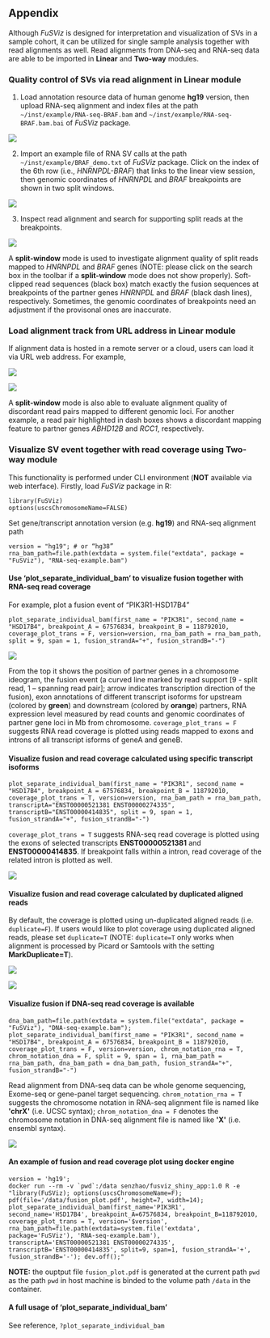 ## Appendix

Although *FuSViz* is designed for interpretation and visualization of SVs in a sample cohort, it can be utilized for single sample analysis together with read alignments as well. Read alignments from DNA-seq and RNA-seq data are able to be imported in **Linear** and **Two-way** modules.

### Quality control of SVs via read alignment in Linear module

1. Load annotation resource data of human genome **hg19** version, then upload RNA-seq alignment and index files at the path `~/inst/example/RNA-seq-BRAF.bam` and `~/inst/example/RNA-seq-BRAF.bam.bai` of *FuSViz* package.

![](6.1.Load_local_alignment_track_in_Linear_module_1.png)

2. Import an example file of RNA SV calls at the path `~/inst/example/BRAF_demo.txt` of *FuSViz* package. Click on the index of the 6th row (i.e., *HNRNPDL-BRAF*) that links to the linear view session, then genomic coordinates of *HNRNPDL* and *BRAF* breakpoints are shown in two split windows.

![](6.1.Load_local_alignment_track_in_Linear_module_2.png)

3. Inspect read alignment and search for supporting split reads at the breakpoints.

![](6.1.Load_local_alignment_track_in_Linear_module_3.png)

A **split-window** mode is used to investigate alignment quality of split reads mapped to *HNRNPDL* and *BRAF* genes (NOTE: please click on the search box in the toolbar if a **split-window** mode does not show properly). Soft-clipped read sequences (black box) match exactly the fusion sequences at breakpoints of the partner genes *HNRNPDL* and *BRAF* (black dash lines), respectively. Sometimes, the genomic coordinates of breakpoints need an adjustment if the provisonal ones are inaccurate.

### Load alignment track from URL address in Linear module

If alignment data is hosted in a remote server or a cloud, users can load it via URL web address. For example,

![](6.2.Load_alignment_track_from_URL_address.png)

![](6.1.Load_local_alignment_track_in_Linear_module_4.png)

A **split-window** mode is also able to evaluate alignment quality of discordant read pairs mapped to different genomic loci. For another example, a read pair highlighted in dash boxes shows a discordant mapping feature to partner genes *ABHD12B* and *RCC1*, respectively.

### Visualize SV event together with read coverage using Two-way module

This functionality is performed under CLI environment (**NOT** available via web interface). Firstly, load *FuSViz* package in R:

	library(FuSViz)
	options(uscsChromosomeName=FALSE)

Set gene/transcript annotation version (e.g. **hg19**) and RNA-seq alignment path

	version = "hg19"; # or “hg38”
	rna_bam_path=file.path(extdata = system.file("extdata", package = "FuSViz"), "RNA-seq-example.bam")

#### Use ‘plot_separate_individual_bam’ to visualize fusion together with RNA-seq read coverage

For example, plot a fusion event of “PIK3R1-HSD17B4”

	plot_separate_individual_bam(first_name = "PIK3R1", second_name = "HSD17B4", breakpoint_A = 67576834, breakpoint_B = 118792010, coverage_plot_trans = F, version=version, rna_bam_path = rna_bam_path, split = 9, span = 1, fusion_strandA="+", fusion_strandB="-")

![](6.3.fusion_RNA-seq_1.png)

From the top it shows the position of partner genes in a chromosome ideogram, the fusion event (a curved line marked by read support [9 - split read, 1 – spanning read pair]; arrow indicates transcription direction of the fusion), exon annotations of different transcript isoforms for upstream (colored by **green**) and downstream (colored by **orange**) partners, RNA expression level measured by read counts and genomic coordinates of partner gene loci in Mb from chromosome. `coverage_plot_trans = F` suggests RNA read coverage is plotted using reads mapped to exons and introns of all transcript isforms of geneA and geneB.

#### Visualize fusion and read coverage calculated using specific transcript isoforms

	plot_separate_individual_bam(first_name = "PIK3R1", second_name = "HSD17B4", breakpoint_A = 67576834, breakpoint_B = 118792010, coverage_plot_trans = T, version=version, rna_bam_path = rna_bam_path, transcriptA="ENST00000521381 ENST00000274335", transcriptB="ENST00000414835", split = 9, span = 1, fusion_strandA="+", fusion_strandB="-")

`coverage_plot_trans = T` suggests RNA-seq read coverage is plotted using the exons of selected transcripts **ENST00000521381** and **ENST00000414835**. If breakpoint falls within a intron, read coverage of the related intron is plotted as well.

![](6.3.fusion_RNA-seq_2.png)

#### Visualize fusion and read coverage calculated by duplicated aligned reads

By default, the coverage is plotted using un-duplicated aligned reads (i.e. `duplicate=F`). If users would like to plot coverage using duplicated aligned reads, please set `duplicate=T` (NOTE: `duplicate=T` only works when alignment is processed by Picard or Samtools with the setting **MarkDuplicate=T**).

![](6.3.fusion_RNA-seq_3.png)

![](6.3.fusion_RNA-seq_4.png)

#### Visualize fusion if DNA-seq read coverage is available

	dna_bam_path=file.path(extdata = system.file("extdata", package = "FuSViz"), "DNA-seq-example.bam");
	plot_separate_individual_bam(first_name = "PIK3R1", second_name = "HSD17B4", breakpoint_A = 67576834, breakpoint_B = 118792010, coverage_plot_trans = F, version=version, chrom_notation_rna = T, chrom_notation_dna = F, split = 9, span = 1, rna_bam_path = rna_bam_path, dna_bam_path = dna_bam_path, fusion_strandA="+", fusion_strandB="-")

Read alignment from DNA-seq data can be whole genome sequencing, Exome-seq or gene-panel target sequencing. `chrom_notation_rna = T` suggests the chromosome notation in RNA-seq alignment file is named like **'chrX'** (i.e. UCSC syntax); `chrom_notation_dna = F` denotes the chromosome notation in DNA-seq alignment file is named like **'X'** (i.e. ensembl syntax).

![](6.3.fusion_RNA-seq_DNA-seq_5.png)

#### An example of fusion and read coverage plot using docker engine

	version = 'hg19';
	docker run --rm -v `pwd`:/data senzhao/fusviz_shiny_app:1.0 R -e "library(FuSViz); options(uscsChromosomeName=F); pdf(file='/data/fusion_plot.pdf', height=7, width=14); plot_separate_individual_bam(first_name='PIK3R1', second_name='HSD17B4', breakpoint_A=67576834, breakpoint_B=118792010, coverage_plot_trans = T, version='$version', rna_bam_path=file.path(extdata=system.file('extdata', package='FuSViz'), 'RNA-seq-example.bam'), transcriptA='ENST00000521381 ENST00000274335', transcriptB='ENST00000414835', split=9, span=1, fusion_strandA='+', fusion_strandB='-'); dev.off();"

**NOTE:** the ouptput file `fusion_plot.pdf` is generated at the current path `pwd` as the path `pwd` in host machine is binded to the volume path `/data` in the container.

#### A full usage of ‘plot_separate_individual_bam’

See reference, `?plot_separate_individual_bam`

